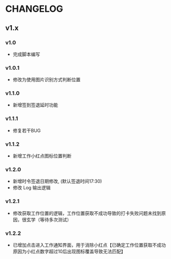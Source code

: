 # CHANGELOG

## v1.x

### v1.0
* 完成脚本编写

### v1.0.1
* 修改为使用图片识别方式判断位置

### v1.1.0
* 新增签到签退延时功能

### v1.1.1
* 修复若干BUG

### v1.1.2
* 新增工作小红点图标位置判断

### v1.2.0
* 新增时令签退日期修改, (默认签退时间17:30)
* 修改 Log 输出逻辑

### v1.2.1
* 修改获取工作位置的逻辑，工作位置获取不成功导致的打卡失败问题未找到原因，很玄学（等待多次测试）

### v1.2.2
* 已增加点击进入工作通知界面，用于消除小红点【已确定工作位置获取不成功原因为小红点数字超过10后出现图标覆盖导致无法匹配】
